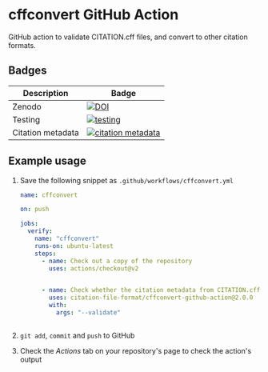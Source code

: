 # cffconvert GitHub Action

GitHub action to validate CITATION.cff files, and convert to other citation formats.

## Badges

| Description | Badge |
| --- | --- |
| Zenodo | [![DOI](https://zenodo.org/badge/DOI/10.5281/zenodo.3993241.svg)](https://doi.org/10.5281/zenodo.3993241) |
| Testing | [![testing](https://github.com/citation-file-format/cffconvert-github-action/workflows/selftest/badge.svg)](https://github.com/citation-file-format/cffconvert-github-action/actions?query=workflow%3A%22selftest%22) |
| Citation metadata | [![citation metadata](https://github.com/citation-file-format/cffconvert-github-action/workflows/cffconvert/badge.svg)](https://github.com/citation-file-format/cffconvert-github-action/actions?query=workflow%3A%22cffconvert%22) |

## Example usage

1. Save the following snippet as ``.github/workflows/cffconvert.yml``

   ```yaml
   name: cffconvert
   
   on: push

   jobs:
     verify:
       name: "cffconvert"
       runs-on: ubuntu-latest
       steps:
         - name: Check out a copy of the repository
           uses: actions/checkout@v2
           

         - name: Check whether the citation metadata from CITATION.cff is valid
           uses: citation-file-format/cffconvert-github-action@2.0.0
           with:
             args: "--validate"
           
   ```

1. ``git add``, ``commit`` and ``push`` to GitHub
1. Check the _Actions_ tab on your repository's page to check the action's output

